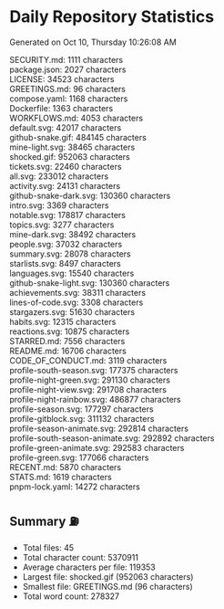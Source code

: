 # Daily Repository Statistics 
Generated on Oct 10, Thursday 10:26:08 AM  

SECURITY.md: 1111 characters  
package.json: 2027 characters  
LICENSE: 34523 characters  
GREETINGS.md: 96 characters  
compose.yaml: 1168 characters  
Dockerfile: 1363 characters  
WORKFLOWS.md: 4053 characters  
default.svg: 42017 characters  
github-snake.gif: 484145 characters  
mine-light.svg: 38465 characters  
shocked.gif: 952063 characters  
tickets.svg: 22460 characters  
all.svg: 233012 characters  
activity.svg: 24131 characters  
github-snake-dark.svg: 130360 characters  
intro.svg: 3369 characters  
notable.svg: 178817 characters  
topics.svg: 3277 characters  
mine-dark.svg: 38492 characters  
people.svg: 37032 characters  
summary.svg: 28078 characters  
starlists.svg: 8497 characters  
languages.svg: 15540 characters  
github-snake-light.svg: 130360 characters  
achievements.svg: 38311 characters  
lines-of-code.svg: 3308 characters  
stargazers.svg: 51630 characters  
habits.svg: 12315 characters  
reactions.svg: 10875 characters  
STARRED.md: 7556 characters  
README.md: 16706 characters  
CODE_OF_CONDUCT.md: 3119 characters  
profile-south-season.svg: 177375 characters  
profile-night-green.svg: 291130 characters  
profile-night-view.svg: 291708 characters  
profile-night-rainbow.svg: 486877 characters  
profile-season.svg: 177297 characters  
profile-gitblock.svg: 311132 characters  
profile-season-animate.svg: 292814 characters  
profile-south-season-animate.svg: 292892 characters  
profile-green-animate.svg: 292583 characters  
profile-green.svg: 177066 characters  
RECENT.md: 5870 characters  
STATS.md: 1619 characters  
pnpm-lock.yaml: 14272 characters  

## Summary ⛽  
- Total files: 45  
- Total character count: 5370911  
- Average characters per file: 119353  
- Largest file: shocked.gif (952063 characters)  
- Smallest file: GREETINGS.md (96 characters)  
- Total word count: 278327  
